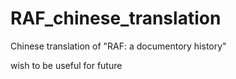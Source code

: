 # RAF_chinese_translation
Chinese translation of "RAF: a documentory history"


wish to be useful for future

